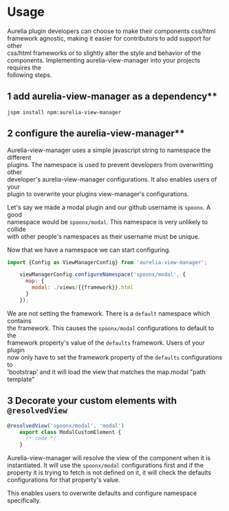 # Usage

Aurelia plugin developers can choose to make their components css/html  
framework agnostic, making it easier for contributors to add support for other  
css/html frameworks or to slightly alter the style and behavior of the  
components. Implementing aurelia-view-manager into your projects requires the  
following steps.

## 1 add aurelia-view-manager as a dependency\*\*

`jspm install npm:aurelia-view-manager`

## 2 configure the aurelia-view-manager\*\*

Aurelia-view-manager uses a simple javascript string to namespace the different  
plugins. The namespace is used to prevent developers from overwritting other  
developer's aurelia-view-manager configurations. It also enables users of your  
plugin to overwrite your plugins view-manager's configurations.

Let's say we made a modal plugin and our github username is `spoonx`. A good  
namespace would be `spoonx/modal`. This namespace is very unlikely to collide  
with other people's namespaces as their username must be unique.

Now that we have a namespace we can start configuring.

```js
import {Config as ViewManagerConfig} from 'aurelia-view-manager';

    viewManagerConfig.configureNamespace('spoonx/modal', {
      map: {
        modal: ./views/{{framework}}.html
      }
    });
```

We are not setting the framework. There is a `default` namespace which contains  
the framework. This causes the `spoonx/modal` configurations to default to the  
framework property's value of the `defaults` framework. Users of your plugin  
now only have to set the framework property of the `defaults` configurations to  
'bootstrap' and it will load the view that matches the map.modal "path  
template"

## 3 Decorate your custom elements with `@resolvedView`

```js
@resolvedView('spoonx/modal', 'modal')
    export class ModalCustomElement {
      /* code */
    }
```

Aurelia-view-manager will resolve the view of the component when it is  
instantiated. It will use the `spoonx/modal` configurations first and if the  
property it is trying to fetch is not defined on it, it will check the defaults  
configurations for that property's value.

This enables users to overwrite defaults and configure namespace specifically.

